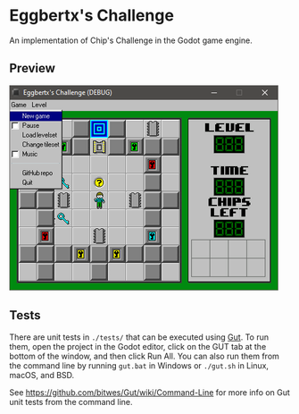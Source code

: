 # Eggbertx's Challenge

An implementation of Chip's Challenge in the Godot game engine.

## Preview
![Preview](./level1demo.png)

## Tests
There are unit tests in `./tests/` that can be executed using [Gut](https://github.com/bitwes/Gut). To run them, open the project in the Godot editor, click on the GUT tab at the bottom of the window, and then click Run All.
You can also run them from the command line by running `gut.bat` in Windows or `./gut.sh` in Linux, macOS, and BSD.

See https://github.com/bitwes/Gut/wiki/Command-Line for more info on Gut unit tests from the command line.
